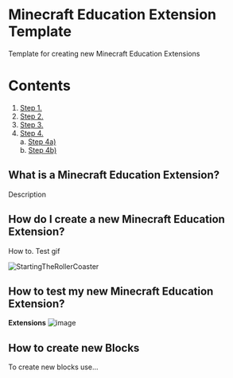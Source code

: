 # Minecraft Education Extension Template
Template for creating new Minecraft Education Extensions

# Contents
1. [Step 1.](#link1)
2. [Step 2.](#link2)
3. [Step 3.](#link3)
4. [Step 4.](#link4)  
   a. [Step 4a)](#link4a)  
   b. [Step 4b)](#link4b)

## What is a Minecraft Education Extension?
Description

## How do I create a new Minecraft Education Extension?
How to. Test gif

![StartingTheRollerCoaster](https://media2.giphy.com/media/v1.Y2lkPTc5MGI3NjExNGR5aWRoeHdqOGl4ZnM4NnB1MDBqNWJuMDduM20xNTBuZmY3c3plZCZlcD12MV9pbnRlcm5hbF9naWZfYnlfaWQmY3Q9Zw/PdQ0hSHbZvl6opnN0H/giphy.gif)

## How to test my new Minecraft Education Extension?
**Extensions**
![image](https://github.com/microsoft/makecode-minecraft-roller-coaster/assets/69657545/832a523e-c757-4f6f-b170-87460501ef13)


## How to create new Blocks
To create new blocks use...
